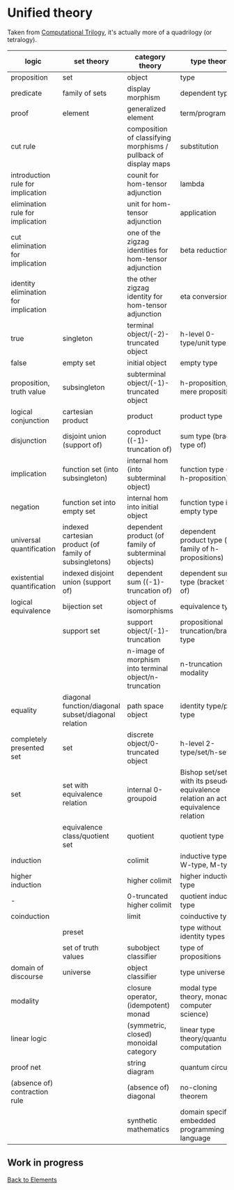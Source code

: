 # Unified theory

Taken from [Computational Trilogy](https://ncatlab.org/nlab/show/computational+trilogy), it's actually more of a quadrilogy (or tetralogy).

| **logic**                            | **set theory**                                         | **category theory**                                             | **type theory**                                                                       |
|--------------------------------------|--------------------------------------------------------|-----------------------------------------------------------------|---------------------------------------------------------------------------------------|
| proposition                          | set                                                    | object                                                          | type                                                                                  |
| predicate                            | family of sets                                         | display morphism                                                | dependent type                                                                        |
| proof                                | element                                                | generalized element                                             | term/program                                                                          |
| cut rule                             |                                                        | composition of classifying morphisms / pullback of display maps | substitution                                                                          |
| introduction rule for implication    |                                                        | counit for hom-tensor adjunction                                | lambda                                                                                |
| elimination rule for implication     |                                                        | unit for hom-tensor adjunction                                  | application                                                                           |
| cut elimination for implication      |                                                        | one of the zigzag identities for hom-tensor adjunction          | beta reduction                                                                        |
| identity elimination for implication |                                                        | the other zigzag identity for hom-tensor adjunction             | eta conversion                                                                        |
| true                                 | singleton                                              | terminal object/(-2)-truncated object                           | h-level 0-type/unit type                                                              |
| false                                | empty set                                              | initial object                                                  | empty type                                                                            |
| proposition, truth value             | subsingleton                                           | subterminal object/(-1)-truncated object                        | h-proposition, mere proposition                                                       |
| logical conjunction                  | cartesian product                                      | product                                                         | product type                                                                          |
| disjunction                          | disjoint union (support of)                            | coproduct ((-1)-truncation of)                                  | sum type (bracket type of)                                                            |
| implication                          | function set (into subsingleton)                       | internal hom (into subterminal object)                          | function type (into h-proposition)                                                    |
| negation                             | function set into empty set                            | internal hom into initial object                                | function type into empty type                                                         |
| universal quantification             | indexed cartesian product (of family of subsingletons) | dependent product (of family of subterminal objects)            | dependent product type (of family of h-propositions)                                  |
| existential quantification           | indexed disjoint union (support of)                    | dependent sum ((-1)-truncation of)                              | dependent sum type (bracket type of)                                                  |
| logical equivalence                  | bijection set                                          | object of isomorphisms                                          | equivalence type                                                                      |
|                                      | support set                                            | support object/(-1)-truncation                                  | propositional truncation/bracket type                                                 |
|                                      |                                                        | n-image of morphism into terminal object/n-truncation           | n-truncation modality                                                                 |
| equality                             | diagonal function/diagonal subset/diagonal relation    | path space object                                               | identity type/path type                                                               |
| completely presented set             | set                                                    | discrete object/0-truncated object                              | h-level 2-type/set/h-set                                                              |
| set                                  | set with equivalence relation                          | internal 0-groupoid                                             | Bishop set/setoid with its pseudo-equivalence relation an actual equivalence relation |
|                                      | equivalence class/quotient set                         | quotient                                                        | quotient type                                                                         |
| induction                            |                                                        | colimit                                                         | inductive type, W-type, M-type                                                        |
| higher induction                     |                                                        | higher colimit                                                  | higher inductive type                                                                 |
| -                                    |                                                        | 0-truncated higher colimit                                      | quotient inductive type                                                               |
| coinduction                          |                                                        | limit                                                           | coinductive type                                                                      |
|                                      | preset                                                 |                                                                 | type without identity types                                                           |
|                                      | set of truth values                                    | subobject classifier                                            | type of propositions                                                                  |
| domain of discourse                  | universe                                               | object classifier                                               | type universe                                                                         |
| modality                             |                                                        | closure operator, (idempotent) monad                            | modal type theory, monad (in computer science)                                        |
| linear logic                         |                                                        | (symmetric, closed) monoidal category                           | linear type theory/quantum computation                                                |
| proof net                            |                                                        | string diagram                                                  | quantum circuit                                                                       |
| (absence of) contraction rule        |                                                        | (absence of) diagonal                                           | no-cloning theorem                                                                    |
|                                      |                                                        | synthetic mathematics                                           | domain specific embedded programming language                                         |

## Work in progress

[Back to Elements](README.md#unified-theory-of-everything)
